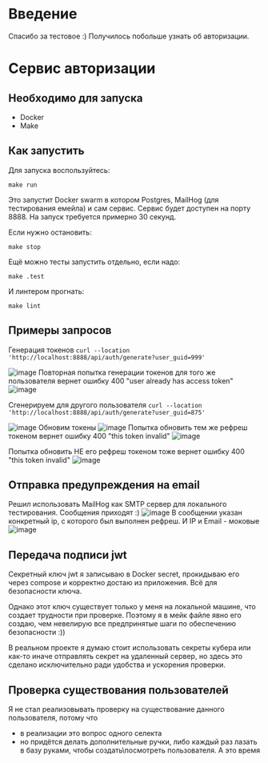 # Введение
Спасибо за тестовое :) Получилось побольше узнать об авторизации.

# Сервис авторизации
## Необходимо для запуска
- Docker
- Make
## Как запустить
Для запуска воспользуйтесь:

`make run`

Это запустит Docker swarm в котором Postgres, MailHog (для тестирования емейла) и сам сервис. Сервис будет доступен на порту 8888. На запуск требуется примерно 30 секунд.

Если нужно остановить:

`make stop`

Ещё можно тесты запустить отдельно, если надо:

`make .test`

И линтером прогнать:

`make lint`

## Примеры запросов
Генерация токенов `curl --location 'http://localhost:8888/api/auth/generate?user_guid=999'`

![image](https://github.com/user-attachments/assets/d6f3c93c-15e2-4b9e-8349-f4d1c9daefaa)
Повторная попытка генерации токенов для того же пользователя вернет ошибку 400 "user already has access token"
![image](https://github.com/user-attachments/assets/7f44e0b4-384f-49fa-af86-3052af404a17)

Сгенерируем для другого пользователя `curl --location 'http://localhost:8888/api/auth/generate?user_guid=875'`

![image](https://github.com/user-attachments/assets/26f5b977-33dd-46c5-8c2a-3e38d5d2007e)
Обновим токены
![image](https://github.com/user-attachments/assets/cfd5ba85-0ba6-4d81-8141-16df1318e0f8)
Попытка обновить тем же рефреш токеном вернет ошибку 400 "this token invalid"
![image](https://github.com/user-attachments/assets/8a26655d-91a0-40b0-a793-fe8c0188b825)

Попытка обновить НЕ его рефреш токеном тоже вернет ошибку 400 "this token invalid"
![image](https://github.com/user-attachments/assets/1f2e2eeb-f471-4649-bb43-0e3a5fb52046)


## Отправка предупреждения на email
Решил использовать MailHog как SMTP сервер для локального тестирования. Сообщения приходят :)
![image](https://github.com/user-attachments/assets/2f3178cc-908c-456d-8d0e-2429bc8f3538)
В сообщении указан конкретный ip, с которого был выполнен рефреш. И IP и Email - моковые
![image](https://github.com/user-attachments/assets/a53b23fa-9d68-4544-9fac-2ae3845787e1)

## Передача подписи jwt
Секретный ключ jwt я записываю в Docker secret, прокидываю его через compose и корректно достаю из приложения. Всё для безопасности ключа.

Однако этот ключ существует только у меня на локальной машине, что создает трудности при проверке.
Поэтому я в мейк файле явно его создаю, чем невелирую все предпринятые шаги по обеспечению безопасности :))

В реальном проекте я думаю стоит использовать секреты кубера или как-то иначе отправлять секрет на удаленный сервер, но здесь это сделано исключительно ради удобства и ускорения проверки.

## Проверка существования пользователей
Я не стал реализовывать проверку на существование данного пользователя, потому что 
- в реализации это вопрос одного селекта
- но придётся делать дополнительные ручки, либо каждый раз лазать в базу руками, чтобы создать\посмотреть пользователя. А это время
